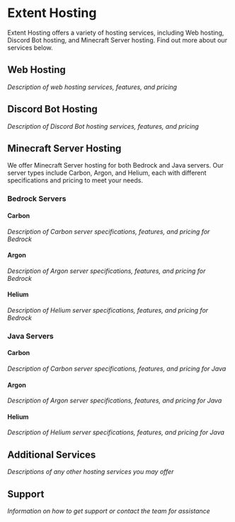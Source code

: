 # Extent Hosting

Extent Hosting offers a variety of hosting services, including Web hosting, Discord Bot hosting, and Minecraft Server hosting. Find out more about our services below.

## Web Hosting

*Description of web hosting services, features, and pricing*

## Discord Bot Hosting

*Description of Discord Bot hosting services, features, and pricing*

## Minecraft Server Hosting

We offer Minecraft Server hosting for both Bedrock and Java servers. Our server types include Carbon, Argon, and Helium, each with different specifications and pricing to meet your needs.

### Bedrock Servers

#### Carbon

*Description of Carbon server specifications, features, and pricing for Bedrock*

#### Argon

*Description of Argon server specifications, features, and pricing for Bedrock*

#### Helium

*Description of Helium server specifications, features, and pricing for Bedrock*

### Java Servers

#### Carbon

*Description of Carbon server specifications, features, and pricing for Java*

#### Argon

*Description of Argon server specifications, features, and pricing for Java*

#### Helium

*Description of Helium server specifications, features, and pricing for Java*

## Additional Services

*Descriptions of any other hosting services you may offer*

## Support

*Information on how to get support or contact the team for assistance*
